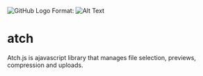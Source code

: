 ![GitHub Logo](/images/logo.png)
Format: ![Alt Text](url)

# atch
Atch.js is ajavascript library that manages file selection, previews, compression and uploads.

